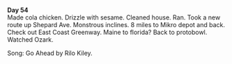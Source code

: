 **Day 54**  
Made cola chicken. Drizzle with sesame. Cleaned house. Ran. Took a new route up Shepard Ave. Monstrous inclines. 8 miles to Mikro depot and back. Check out East Coast Greenway. Maine to florida? Back to protobowl. Watched Ozark. 

Song: Go Ahead by Rilo Kiley.
